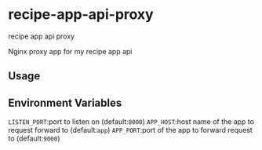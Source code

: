 # recipe-app-api-proxy
recipe app api proxy

Nginx proxy app for my recipe app api

## Usage

## Environment Variables

`LISTEN_PORT`:port to listen on (default:`8000`)
`APP_HOST`:host name of the app to request forward to (default:`app`)
`APP_PORT`:port of the app to forward request to (default:`9000`)

